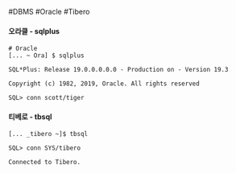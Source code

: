 #DBMS #Oracle #Tibero

#### 오라클 - sqlplus 

```TEXT
# Oracle 
[... ~ Ora] $ sqlplus

SQL*Plus: Release 19.0.0.0.0.0 - Production on - Version 19.3

Copyright (c) 1982, 2019, Oracle. All rights reserved 

SQL> conn scott/tiger 
```

#### 티베로 - tbsql
```TEXT
[... _tibero ~]$ tbsql

SQL> conn SYS/tibero 

Connected to Tibero.
```



